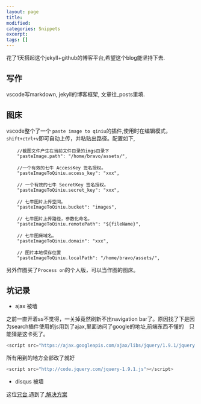 ```yaml
---
layout: page
title:
modified:
categories: Snippets
excerpt:
tags: []
---
```



花了1天搭起这个jekyll+github的博客平台,希望这个blog能坚持下去.

## 写作

vscode写markdown, jekyll的博客框架, 文章往_posts里填.

## 图床

vscode整个了一个 `paste image to qiniu`的插件,使用时在编辑模式，`shift+ctrl+v`即可自动上传，并粘贴出路径。配置如下,

```
    //截图文件产生在当前文件目录的imgs目录下
    "pasteImage.path": "/home/bravo/assets/",

    //一个有效的七牛 AccessKey 签名授权。
    "pasteImageToQiniu.access_key": "xxx",
  
    // 一个有效的七牛 SecretKey 签名授权。
    "pasteImageToQiniu.secret_key": "xxx",
  
    // 七牛图片上传空间。
    "pasteImageToQiniu.bucket": "images",
  
    // 七牛图片上传路径，参数化命名。
    "pasteImageToQiniu.remotePath": "${fileName}",
  
    // 七牛图床域名。
    "pasteImageToQiniu.domain": "xxx",
  
    // 图片本地保存位置
    "pasteImageToQiniu.localPath": "/home/bravo/assets/",
```

另外作图买了`Process on`的个人版，可以当作图的图床。


## 坑记录

* ajax 被墙

之前一直开着ss不觉得，一关掉竟然刷新不出navigation bar了。原因找了下是因为search插件使用的js用到了ajax,里面访问了google的地址,前端东西不懂的　只能猜是这卡死了。
```js
<script src="https://ajax.googleapis.com/ajax/libs/jquery/1.9.1/jquery.min.js"></script>
```
所有用到的地方全部改了就好
```js
<script src="http://code.jquery.com/jquery-1.9.1.js"></script>
```

* disqus 被墙

这位[兄台](http://blog.fooleap.org/use-disqus-correctly.html),遇到了,[解决方案](https://www.cnblogs.com/szhshp/p/7399782.html)
